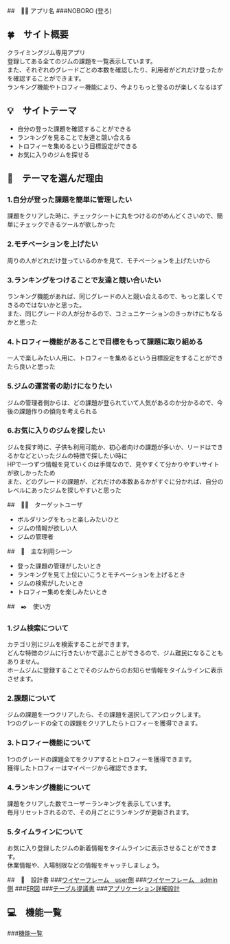 ##　🧗‍♀️ アプリ名
###NOBORO
(登ろ)

## 🍀　サイト概要
クライミングジム専用アプリ<br>
登録してある全てのジムの課題を一覧表示しています。<br>
また、それぞれのグレードごとの本数を確認したり、利用者がどれだけ登ったかを確認することができます。<br>
ランキング機能やトロフィー機能により、今よりもっと登るのが楽しくなるはず<br>

## 💡　サイトテーマ
- 自分の登った課題を確認することができる
- ランキングを見ることで友達と競い合える
- トロフィーを集めるという目標設定ができる
- お気に入りのジムを探せる

## 👀　テーマを選んだ理由

### 1.自分が登った課題を簡単に管理したい
課題をクリアした時に、チェックシートに丸をつけるのがめんどくさいので、簡単にチェックできるツールが欲しかった
### 2.モチベーションを上げたい
周りの人がどれだけ登っているのかを見て、モチベーションを上げたいから
### 3.ランキングをつけることで友達と競い合いたい
ランキング機能があれば、同じグレードの人と競い合えるので、もっと楽しくできるのではないかと思った。<br>
また、同じグレードの人が分かるので、コミュニケーションのきっかけにもなるかと思った
### 4.トロフィー機能があることで目標をもって課題に取り組める
一人で楽しみたい人用に、トロフィーを集めるという目標設定をすることができたら良いと思った
### 5.ジムの運営者の助けになりたい
ジムの管理者側からは、どの課題が登られていて人気があるのか分かるので、今後の課題作りの傾向を考えられる
### 6.お気に入りのジムを探したい
ジムを探す時に、子供も利用可能か、初心者向けの課題が多いか、リードはできるかなどといったジムの特徴で探したい時に<br>HPで一つずつ情報を見ていくのは手間なので、見やすくて分かりやすいサイトが欲しかったため<br>
また、どのグレードの課題が、どれだけの本数あるかがすぐに分かれば、自分のレベルにあったジムを探しやすいと思った



##　🙋‍♀️　ターゲットユーザ
- ボルダリングをもっと楽しみたいひと
- ジムの情報が欲しい人
- ジムの管理者

##　💪　主な利用シーン
- 登った課題の管理がしたいとき
- ランキングを見て上位にいこうとモチベーションを上げるとき
- ジムの検索がしたいとき
- トロフィー集めを楽しみたいとき

##　✒️　使い方

### 1.ジム検索について
カテゴリ別にジムを検索することができます。<br>
どんな特徴のジムに行きたいかで選ぶことができるので、ジム難民になることもありません。<br>
ホームジムに登録することでそのジムからのお知らせ情報をタイムラインに表示させます。<br>

### 2.課題について
ジムの課題を一つクリアしたら、その課題を選択してアンロックします。<br>
1つのグレードの全ての課題をクリアしたらトロフィーを獲得できます。

### 3.トロフィー機能について
1つのグレードの課題全てをクリアするとトロフィーを獲得できます。<br>
獲得したトロフィーはマイページから確認できます。

### 4.ランキング機能について
課題をクリアした数でユーザーランキングを表示しています。<br>
毎月リセットされるので、その月ごとにランキングが更新されます。

### 5.タイムラインについて
お気に入り登録したジムの新着情報をタイムラインに表示させることができます。<br>
休業情報や、入場制限などの情報をキャッチしましょう。



##　📃　設計書
###[ワイヤーフレーム　user側](https://drive.google.com/file/d/1EYJ_Tr6NmMoKJcZVwmTYLYZ9u4tLszQg/view?usp=sharing)
###[ワイヤーフレーム　admin側](https://app.diagrams.net/#G1GQshFpEhRTq3xialP9dOQHu8DJ1hrjtE)
###[ER図](https://app.diagrams.net/#G1wzUQNLwBpJw6pwcnkBhbnAf4EVFQD2om)
###[テーブル提議書](https://docs.google.com/spreadsheets/d/1NkqBkop23iWMGou29T9cCjX-nU4dwcR6I1jlKRXh_2k/edit#gid=313609131)
###[アプリケーション詳細設計](https://docs.google.com/sprÂeadsheets/d/1NkqBkop23iWMGou29T9cCjX-nU4dwcR6I1jlKRXh_2k/edit#gid=485630087)
<br>
## 💻　機能一覧
###[機能一覧](https://docs.google.com/spreadsheets/d/1NkqBkop23iWMGou29T9cCjX-nU4dwcR6I1jlKRXh_2k/edit?usp=sharing)
<br>

